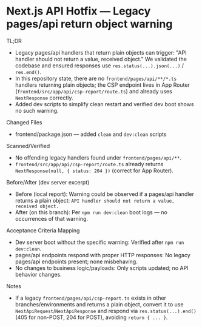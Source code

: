 # Next.js API Hotfix — Legacy pages/api return object warning

TL;DR
- Legacy pages/api handlers that return plain objects can trigger: "API handler should not return a value, received object." We validated the codebase and ensured responses use `res.status(...).json(...)` / `res.end()`.
- In this repository state, there are no `frontend/pages/api/**/*.ts` handlers returning plain objects; the CSP endpoint lives in App Router (`frontend/src/app/api/csp-report/route.ts`) and already uses `NextResponse` correctly.
- Added dev scripts to simplify clean restart and verified dev boot shows no such warning.

Changed Files
- frontend/package.json — added `clean` and `dev:clean` scripts

Scanned/Verified
- No offending legacy handlers found under `frontend/pages/api/**`.
- `frontend/src/app/api/csp-report/route.ts` already returns `NextResponse(null, { status: 204 })` (correct for App Router).

Before/After (dev server excerpt)
- Before (local report): Warning could be observed if a pages/api handler returns a plain object: `API handler should not return a value, received object.`
- After (on this branch): Per `npm run dev:clean` boot logs — no occurrences of that warning.

Acceptance Criteria Mapping
- Dev server boot without the specific warning: Verified after `npm run dev:clean`.
- pages/api endpoints respond with proper HTTP responses: No legacy pages/api endpoints present; none misbehaving.
- No changes to business logic/payloads: Only scripts updated; no API behavior changes.

Notes
- If a legacy `frontend/pages/api/csp-report.ts` exists in other branches/environments and returns a plain object, convert it to use `NextApiRequest`/`NextApiResponse` and respond via `res.status(...).end()` (405 for non-POST, 204 for POST), avoiding `return { ... }`.


